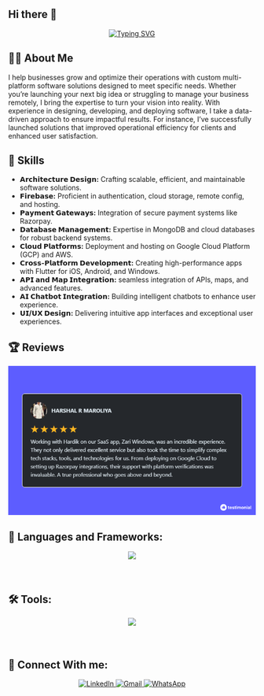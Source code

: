 ## Hi there 👋

<div align="center">
    <a href="https://git.io/typing-svg"><img src="https://readme-typing-svg.herokuapp.com?font=Fira+Code&weight=700&pause=1000&color=F7800E&center=true&width=435&lines=Hi!+I'm+Hardik+Dhameliya" alt="Typing SVG" /></a>
</div>

## 🙋‍♂️ About Me 

I help businesses grow and optimize their operations with custom multi-platform software solutions designed to meet specific needs. Whether you’re launching your next big idea or struggling to manage your business remotely, I bring the expertise to turn your vision into reality. With experience in designing, developing, and deploying software, I take a data-driven approach to ensure impactful results. For instance, I’ve successfully launched solutions that improved operational efficiency for clients and enhanced user satisfaction.

## 🚀 Skills
<ul>
<li><b>𝗔𝗿𝗰𝗵𝗶𝘁𝗲𝗰𝘁𝘂𝗿𝗲 𝗗𝗲𝘀𝗶𝗴𝗻:</b> Crafting scalable, efficient, and maintainable software solutions. </li>
<li><b>𝗙𝗶𝗿𝗲𝗯𝗮𝘀𝗲:</b> Proficient in authentication, cloud storage, remote config, and hosting. </li>
<li><b>𝗣𝗮𝘆𝗺𝗲𝗻𝘁 𝗚𝗮𝘁𝗲𝘄𝗮𝘆𝘀:</b> Integration of secure payment systems like Razorpay. </li>
<li><b>𝗗𝗮𝘁𝗮𝗯𝗮𝘀𝗲 𝗠𝗮𝗻𝗮𝗴𝗲𝗺𝗲𝗻𝘁:</b> Expertise in MongoDB and cloud databases for robust backend systems. </li>
<li><b>𝗖𝗹𝗼𝘂𝗱 𝗣𝗹𝗮𝘁𝗳𝗼𝗿𝗺𝘀:</b> Deployment and hosting on Google Cloud Platform (GCP) and AWS. </li>
<li><b>𝗖𝗿𝗼𝘀𝘀-𝗣𝗹𝗮𝘁𝗳𝗼𝗿𝗺 𝗗𝗲𝘃𝗲𝗹𝗼𝗽𝗺𝗲𝗻𝘁:</b> Creating high-performance apps with Flutter for iOS, Android, and Windows. </li>
<li><b>𝗔𝗣𝗜 𝗮𝗻𝗱 𝗠𝗮𝗽 𝗜𝗻𝘁𝗲𝗴𝗿𝗮𝘁𝗶𝗼𝗻:</b> seamless integration of APIs, maps, and advanced features. </li>
<li><b>𝗔𝗜 𝗖𝗵𝗮𝘁𝗯𝗼𝘁 𝗜𝗻𝘁𝗲𝗴𝗿𝗮𝘁𝗶𝗼𝗻:</b> Building intelligent chatbots to enhance user experience. </li>
<li><b>𝗨𝗜/𝗨𝗫 𝗗𝗲𝘀𝗶𝗴𝗻:</b> Delivering intuitive app interfaces and exceptional user experiences. </li>
</ul>

## 🏆 Reviews
![Testimonials](assets/testimonial0.png)

## 🎯 Languages and Frameworks:
<div align="center">
    <img src="https://skillicons.dev/icons?i=flutter,dart,firebase,git,github,js,ts,nodejs,postgres,mongodb,mysql,npm,prisma,sqlite" /><br><br><br>
</div>

## 🛠 Tools:
<div align="center">
    <img src="https://skillicons.dev/icons?i=androidstudio,vscode,figma,postman,eclipse,docker,redis,visualstudio,rider,notion,gcp,aws,windows" /><br><br><br>
</div>

## 🔗 Connect With me:
<div align="center">
    <a href="https://www.linkedin.com/in/hardik448/" target="_blank">
        <img src="https://img.shields.io/badge/LinkedIn-0077B5?style=for-the-badge&logo=linkedin&logoColor=white" alt="LinkedIn">
    </a>
    <a href="mailto:dhameliah48@gmail.com">
        <img src="https://img.shields.io/badge/Gmail-red?style=for-the-badge&logo=gmail&logoColor=white" alt="Gmail">
    </a>
    <a href="https://wa.me/+917600032916" target="_blank">
        <img src="https://img.shields.io/badge/WhatsApp-25D366?style=for-the-badge&logo=whatsapp&logoColor=white" alt="WhatsApp">
    </a>
</div>

